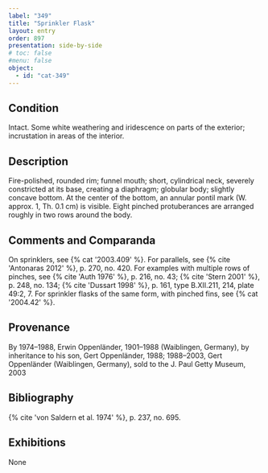 ```yaml
---
label: "349"
title: "Sprinkler Flask"
layout: entry
order: 897
presentation: side-by-side
# toc: false
#menu: false 
object:
  - id: "cat-349"
---
```


## Condition

Intact. Some white weathering and iridescence on parts of the exterior; incrustation in areas of the interior.

## Description

Fire-polished, rounded rim; funnel mouth; short, cylindrical neck, severely constricted at its base, creating a diaphragm; globular body; slightly concave bottom. At the center of the bottom, an annular pontil mark (W. approx. 1, Th. 0.1 cm) is visible. Eight pinched protuberances are arranged roughly in two rows around the body.

## Comments and Comparanda

On sprinklers, see {% cat '2003.409' %}. For parallels, see {% cite 'Antonaras 2012' %}, p. 270, no. 420. For examples with multiple rows of pinches, see {% cite 'Auth 1976' %}, p. 216, no. 43; {% cite 'Stern 2001' %}, p. 248, no. 134; {% cite 'Dussart 1998' %}, p. 161, type B.XII.211, 214, plate 49:2, 7. For sprinkler flasks of the same form, with pinched fins, see {% cat '2004.42' %}.

## Provenance

By 1974–1988, Erwin Oppenländer, 1901–1988 (Waiblingen, Germany), by inheritance to his son, Gert Oppenländer, 1988; 1988–2003, Gert Oppenländer (Waiblingen, Germany), sold to the J. Paul Getty Museum, 2003

## Bibliography

{% cite 'von Saldern et al. 1974' %}, p. 237, no. 695.

## Exhibitions

None